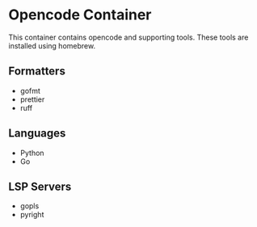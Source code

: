 # Opencode Container

This container contains opencode and supporting tools. These tools are installed
using homebrew.

## Formatters

- gofmt
- prettier
- ruff

## Languages

- Python
- Go

## LSP Servers

- gopls
- pyright
